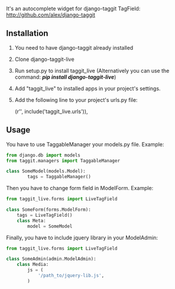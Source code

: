 It's an autocomplete widget for django-taggit TagField:
http://github.com/alex/django-taggit

## Installation

   1. You need to have django-taggit already installed
   2. Clone django-taggit-live
   3. Run setup.py to install taggit_live
      (Alternatively you can use the command: <b><i>pip install django-taggit-live</i></b>)
   4. Add "taggit_live" to installed apps in your project's settings.
   5. Add the following line to your project's urls.py file:

      (r'', include('taggit_live.urls')),

## Usage


You have to use TaggableManager your models.py file. Example:

``` py
from django.db import models
from taggit.managers import TaggableManager

class SomeModel(models.Model):
        tags = TaggableManager()
```
Then you have to change form field in ModelForm. Example:
``` py
from taggit_live.forms import LiveTagField

class SomeForm(forms.ModelForm):
    tags = LiveTagField()
    class Meta:
        model = SomeModel
```
Finally, you have to include jquery library in your ModelAdmin:
``` py
from taggit_live.forms import LiveTagField

class SomeAdmin(admin.ModelAdmin):
    class Media:
        js = (
            '/path_to/jquery-lib.js',
        )
```
